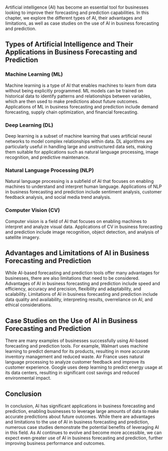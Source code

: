 
Artificial intelligence (AI) has become an essential tool for businesses looking to improve their forecasting and prediction capabilities. In this chapter, we explore the different types of AI, their advantages and limitations, as well as case studies on the use of AI in business forecasting and prediction.

Types of Artificial Intelligence and Their Applications in Business Forecasting and Prediction
----------------------------------------------------------------------------------------------

### Machine Learning (ML)

Machine learning is a type of AI that enables machines to learn from data without being explicitly programmed. ML models can be trained on historical data to identify patterns and relationships between variables, which are then used to make predictions about future outcomes. Applications of ML in business forecasting and prediction include demand forecasting, supply chain optimization, and financial forecasting.

### Deep Learning (DL)

Deep learning is a subset of machine learning that uses artificial neural networks to model complex relationships within data. DL algorithms are particularly useful in handling large and unstructured data sets, making them suitable for applications such as natural language processing, image recognition, and predictive maintenance.

### Natural Language Processing (NLP)

Natural language processing is a subfield of AI that focuses on enabling machines to understand and interpret human language. Applications of NLP in business forecasting and prediction include sentiment analysis, customer feedback analysis, and social media trend analysis.

### Computer Vision (CV)

Computer vision is a field of AI that focuses on enabling machines to interpret and analyze visual data. Applications of CV in business forecasting and prediction include image recognition, object detection, and analysis of satellite imagery.

Advantages and Limitations of AI in Business Forecasting and Prediction
-----------------------------------------------------------------------

While AI-based forecasting and prediction tools offer many advantages for businesses, there are also limitations that need to be considered. Advantages of AI in business forecasting and prediction include speed and efficiency, accuracy and precision, flexibility and adaptability, and scalability. Limitations of AI in business forecasting and prediction include data quality and availability, interpreting results, overreliance on AI, and ethical considerations.

Case Studies on the Use of AI in Business Forecasting and Prediction
--------------------------------------------------------------------

There are many examples of businesses successfully using AI-based forecasting and prediction tools. For example, Walmart uses machine learning to predict demand for its products, resulting in more accurate inventory management and reduced waste. Air France uses natural language processing to analyze customer feedback and improve its customer experience. Google uses deep learning to predict energy usage at its data centers, resulting in significant cost savings and reduced environmental impact.

Conclusion
----------

In conclusion, AI has significant applications in business forecasting and prediction, enabling businesses to leverage large amounts of data to make accurate predictions about future outcomes. While there are advantages and limitations to the use of AI in business forecasting and prediction, numerous case studies demonstrate the potential benefits of leveraging AI in this field. As AI continues to evolve and become more accessible, we can expect even greater use of AI in business forecasting and prediction, further improving business performance and outcomes.
